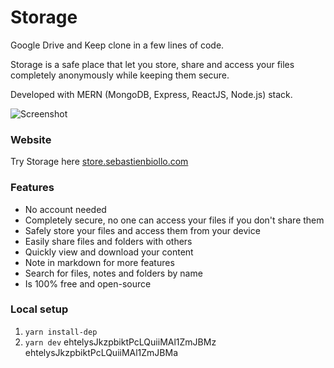 # Storage

Google Drive and Keep clone in a few lines of code.

Storage is a safe place that let you store, share and access your files completely anonymously while keeping them secure.

Developed with MERN (MongoDB, Express, ReactJS, Node.js) stack.

![Screenshot](https://i.imgur.com/LuWyzN1.jpg)

### Website
Try Storage here [store.sebastienbiollo.com](https://store.sebastienbiollo.com)

### Features
- No account needed
- Completely secure, no one can access your files if you don't share them
- Safely store your files and access them from your device
- Easily share files and folders with others
- Quickly view and download your content
- Note in markdown for more features
- Search for files, notes and folders by name
- Is 100% free and open-source

### Local setup

1. `yarn install-dep`
2. `yarn dev`
ehtelysJkzpbiktPcLQuiiMAl1ZmJBMz
ehtelysJkzpbiktPcLQuiiMAl1ZmJBMa
